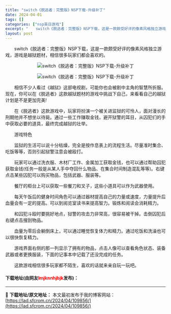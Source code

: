 ```yaml
---
title: "switch《脱逃者：完整版》NSP下载-升级补丁"
date: 2024-04-01
tags: []
categories: ["nsp英日游戏"]
excerpt: "　　switch《脱逃者：完整版》NSP下载，这是一款颇受好评的像素风格独立游戏，游戏是越狱题材，相信很多玩家们都会喜欢的。 　　相信不少人看过《越狱》这部电视剧，可能你也会被剧中主角的智慧所折服。现在，你可以在《脱逃者》这款越狱题材的游戏中挑战下自己，来看看自己的越狱计划是不是更加完美! 　　在《&hellip;"
layout: post
---
```


 <p>　　switch《脱逃者：完整版》NSP下载，这是一款颇受好评的像素风格独立游戏，游戏是越狱题材，相信很多玩家们都会喜欢的。</p> <p align="center"><img align="" border="0" src="https://lad.sfcrom.cn/wp-content/uploads/2024/04/20240401_660a3826d5c5f.webp" alt="switch《脱逃者：完整版》NSP下载-升级补丁" /></p> <p align="center"><img align="" border="0" src="https://lad.sfcrom.cn/wp-content/uploads/2024/04/20240401_660a382739285.webp" alt="switch《脱逃者：完整版》NSP下载-升级补丁" /></p> <p>　　相信不少人看过《越狱》这部电视剧，可能你也会被剧中主角的智慧所折服。现在，你可以在《脱逃者》这款越狱题材的游戏中挑战下自己，来看看自己的越狱计划是不是更加完美!</p> <p>　　在《脱逃者》这款游戏中，玩家将扮演一个被关进监狱的可怜人，面对漫长的刑期他并不想坐以待毙。通过一些工作赚取金钱，避开狱警的耳目，从囚犯们的手中获取必要的道具，最终完成越狱的壮举。</p> <p>　　游戏特色</p> <p>　　监狱的生活可以说十分枯燥，完全是按作息表上的流程生活。尽量准时集合、吃饭等等，否则引起狱警注意会被殴打。</p> <p>　　玩家可以通过洗衣服、木材厂工作、金属加工获取金钱，也可以通过帮助囚犯获取金钱(任务一般是从某人手中夺回什么物品、在集合时间制造混乱等等)。右键点击某些囚犯可以购买物品，包括武器、服装等。</p> <p>　　餐厅的柜台上可以获取一些餐刀和叉子，这些小道具可以作为武器使用。</p> <p>　　每天午饭后的健身时间角色可以通过器材提高自己的力量或速度，力量提升后血量会有一定的提高。可以到阅览室读书来提高智力。锻炼和阅读会消耗精力。</p> <p>　　和囚犯斗殴时要挑好地点，狱警的攻击力非常高，很容易被干掉。击倒囚犯后右键点击搜刮物品。</p> <p>　　血量为零后会躺倒床上，可以通过睡觉恢复体力和精力。通过吃饭和洗澡也可以很快恢复精力。</p> <p>　　游戏界面右侧的那一列显示了拥有的物品，点击人像可以查看角色状态、装备武器或者更换服装，下面的记事本中记载了还没完成的任务。</p> <p>　　这款游戏相信很多玩家都不陌生，喜欢的话就来亲自玩一玩吧。</p> <p><h4>下载地址(由网友<font color="red">lmjknnhjbjk</font>发布)：</h4></p> 

---
📖 **下载地址/原文地址：** 本文最初发布于我的博客网站：[https://lad.sfcrom.cn/2024/04/109856/](https://lad.sfcrom.cn/2024/04/109856/)
